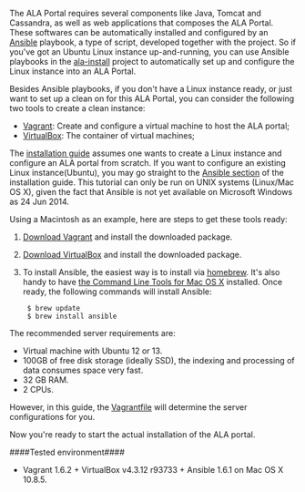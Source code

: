 The ALA Portal requires several components like Java, Tomcat and Cassandra, as well as web applications that composes the ALA Portal. These softwares can be automatically installed and configured by an [Ansible](http://www.ansible.com/home) playbook, a type of script, developed together with the project. So if you've got an Ubuntu Linux instance up-and-running, you can use Ansible playbooks in the [ala-install](https://github.com/AtlasOfLivingAustralia/ala-install) project to automatically set up and configure the Linux instance into an ALA Portal.

Besides Ansible playbooks, if you don't have a Linux instance ready, or just want to set up a clean on for this ALA Portal, you can consider the following two tools to create a clean instance:

* [Vagrant](http://www.vagrantup.com/): Create and configure a virtual machine to host the ALA portal;
* [VirtualBox](http://www.vagrantup.com/): The container of virtual machines;

The [installation guide](https://github.com/AtlasOfLivingAustralia/documentation/wiki/Installation) assumes one wants to create a Linux instance and configure an ALA portal from scratch. If you want to configure an existing Linux instance(Ubuntu), you may go straight to the [Ansible section](https://github.com/AtlasOfLivingAustralia/documentation/wiki/Installation#ansible) of the installation guide. This tutorial can only be run on UNIX systems (Linux/Mac OS X), given the fact that Ansible is not yet available on Microsoft Windows as 24 Jun 2014.

Using a Macintosh as an example, here are steps to get these tools ready:

1. [Download Vagrant](http://www.vagrantup.com/downloads.html) and install the downloaded package.
1. [Download VirtualBox](https://www.virtualbox.org/wiki/Downloads) and install the downloaded package.
1. To install Ansible, the easiest way is to install via [homebrew](http://brew.sh/). It's also handy to have [the Command Line Tools for Mac OS X](http://osxdaily.com/2014/02/12/install-command-line-tools-mac-os-x/) installed. Once ready, the following commands will install Ansible:
    
        $ brew update
        $ brew install ansible

The recommended server requirements are:
* Virtual machine with Ubuntu 12 or 13.
* 100GB of free disk storage (ideally SSD), the indexing and processing of data consumes space very fast.
* 32 GB RAM.
* 2 CPUs.

However, in this guide, the [Vagrantfile](https://github.com/AtlasOfLivingAustralia/ala-install/blob/master/vagrant/ubuntu/Vagrantfile) will determine the server configurations for you.

Now you're ready to start the actual installation of the ALA portal.

####Tested environment####
* Vagrant 1.6.2 + VirtualBox v4.3.12 r93733 + Ansible 1.6.1 on Mac OS X 10.8.5.
